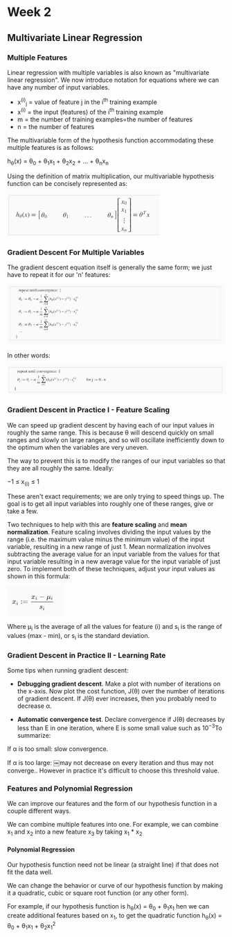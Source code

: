 # Week 2

## Multivariate Linear Regression

### Multiple Features

Linear regression with multiple variables is also known as "multivariate linear regression".
We now introduce notation for equations where we can have any number of input variables.

* x<sup>(i)</sup><sub>j</sub> = value of feature j in the i<sup>th</sup> training example
* x<sup>(i)</sup> = the input (features) of the i<sup>th</sup> training example
* m = the number of training examples=the number of features
* n = the number of features

The multivariable form of the hypothesis function accommodating these multiple features is as follows:

h<sub>θ</sub>(x) = θ<sub>0</sub> + θ<sub>1</sub>x<sub>1</sub> + θ<sub>2</sub>x<sub>2</sub> + ... + θ<sub>n</sub>x<sub>n</sub>

Using the definition of matrix multiplication, our multivariable hypothesis function can be concisely represented as:

![IMG](img/img1.png)

### Gradient Descent For Multiple Variables

The gradient descent equation itself is generally the same form; we just have to repeat it for our 'n' features:

![IMG](img/img2.png)

In other words:

![IMG](img/img3.png)


### Gradient Descent in Practice I - Feature Scaling

We can speed up gradient descent by having each of our input values in roughly the same range. This is because θ will descend quickly on small ranges and slowly on large ranges, and so will oscillate inefficiently down to the optimum when the variables are very uneven.

The way to prevent this is to modify the ranges of our input variables so that they are all roughly the same. Ideally:

−1 ≤ x<sub>(i)</sub> ≤ 1

These aren't exact requirements; we are only trying to speed things up. The goal is to get all input variables into roughly one of these ranges, give or take a few.

Two techniques to help with this are <b>feature scaling</b> and <b>mean normalization</b>. Feature scaling involves dividing the input values by the range (i.e. the maximum value minus the minimum value) of the input variable, resulting in a new range of just 1. Mean normalization involves subtracting the average value for an input variable from the values for that input variable resulting in a new average value for the input variable of just zero. To implement both of these techniques, adjust your input values as shown in this formula:

![IMG](img/img4.png)

Where μ<sub>i</sub> is the average of all the values for feature (i) and s<sub>i</sub> is the range of values (max - min), or s<sub>i</sub> is the standard deviation.

### Gradient Descent in Practice II - Learning Rate

Some tips when running gradient descent:

* <b>Debugging gradient descent</b>. Make a plot with number of iterations on the x-axis. Now plot the cost function, J(θ) over the number of iterations of gradient descent. If J(θ) ever increases, then you probably need to decrease α.

* <b>Automatic convergence test</b>. Declare convergence if J(θ) decreases by less than E in one iteration, where E is some small value such as 10<sup>−3</sup>To summarize:

If α is too small: slow convergence.

If α is too large: ￼may not decrease on every iteration and thus may not converge.. However in practice it's difficult to choose this threshold value.

### Features and Polynomial Regression

We can improve our features and the form of our hypothesis function in a couple different ways.

We can combine multiple features into one. For example, we can combine x<sub>1</sub> and x<sub>2</sub> into a new feature x<sub>3</sub> by taking x<sub>1</sub> * x<sub>2</sub> 

#### Polynomial Regression

Our hypothesis function need not be linear (a straight line) if that does not fit the data well.

We can change the behavior or curve of our hypothesis function by making it a quadratic, cubic or square root function (or any other form).

For example, if our hypothesis function is h<sub>θ</sub>(x) = θ<sub>0</sub> + θ<sub>1</sub>x<sub>1</sub> hen we can create additional features based on x<sub>1</sub>, to get the quadratic function h<sub>θ</sub>(x) = θ<sub>0</sub> + θ<sub>1</sub>x<sub>1</sub> + θ<sub>2</sub>x<sub>1</sub><sup>2</sup>

